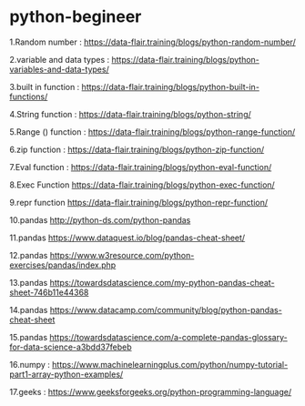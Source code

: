 # python-begineer

1.Random number :
https://data-flair.training/blogs/python-random-number/


2.variable and data types :
https://data-flair.training/blogs/python-variables-and-data-types/


3.built in function :
https://data-flair.training/blogs/python-built-in-functions/


4.String function :
https://data-flair.training/blogs/python-string/


5.Range () function :
https://data-flair.training/blogs/python-range-function/


6.zip function :
https://data-flair.training/blogs/python-zip-function/

7.Eval function :
https://data-flair.training/blogs/python-eval-function/


8.Exec Function
https://data-flair.training/blogs/python-exec-function/


9.repr function
https://data-flair.training/blogs/python-repr-function/




10.pandas 
http://python-ds.com/python-pandas


11.pandas https://www.dataquest.io/blog/pandas-cheat-sheet/

12.pandas https://www.w3resource.com/python-exercises/pandas/index.php

13.pandas https://towardsdatascience.com/my-python-pandas-cheat-sheet-746b11e44368

14.pandas https://www.datacamp.com/community/blog/python-pandas-cheat-sheet

15.pandas https://towardsdatascience.com/a-complete-pandas-glossary-for-data-science-a3bdd37febeb

16.numpy  : https://www.machinelearningplus.com/python/numpy-tutorial-part1-array-python-examples/

17.geeks : https://www.geeksforgeeks.org/python-programming-language/

